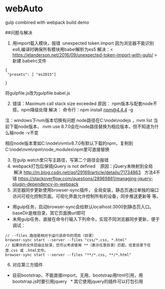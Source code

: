 # webAuto
gulp combined with webpack build demo

##问题与解决
1. 用import载入模块，报错 :unexpected token import
因为浏览器不能识别es6,编译时确保所有模块用babel解析为es5
解决：< https://elanderson.net/2016/09/unexpected-token-import-with-gulp/ >
新建.babelrc文件

```
{
 "presets": [ "es2015"]

}
```
将gulpfile.js改为gulpfile.babel.js
  
2. 错误：Maximum call stack size exceeded
  原因： npm版本与配套node不搭，npm降级处理
 解决： 命令行：npm install npm@4.4.4 -g
 
注：windows下nvm版本切换有问题
node路径在C:\node\nodejs ，nvm list 当前下载node版本， nvm use 8.7.0会在node路径替换为相应版本，但不知道为什么输node -v不变
<p>相应node版本里如C:\node\nvm\v8.7.0有默认下载的npm，复制到C:\node\nvm\npm\node_modules\npm里可直接替换</p>

3. 在gulp.watch里只写主路径，写第二个路径会报错
4. webpack打包后保错jQuery is not defined
    原因：jQuery未映射到全局
    解决 http://m.blog.csdn.net/qq129169/article/details/71734863   方法4不错
    https://stackoverflow.com/questions/28969861/managing-jquery-plugin-dependency-in-webpack
5. 浏览器同步更新使用browser-sync插件， 全局安装，静态页通过单独的端口访问可视化控制页面。可视化界面允许控制所有的设备，同步推送更新等
等。
+ 用gulp任务，启动browser-sync会给默认localhost:3000到静态页入口。 baseDir是根目录，其它页面换url即可
+ 未用gulp任务，直接在命令行输入下列命令，实现不同浏览器同步更新，便于调试：
```
// --files 路径是相对于运行该命令的项目（目录） 
browser-sync start --server --files "css/*.css, *.html"
// 如果你的文件层级比较深，您可以考虑使用 **（表示任意目录）匹配，任意目录下任意.css 或 .html文件。 
browser-sync start --server --files "**/*.css, **/*.html"
```

6. 对应第三方插件
 * 目前bootstrap，不能直接import，无用，bootstrap用html引用，用bootstrap.js时要引用jquery
   * 其它使用jquery的插件可以打包引用
